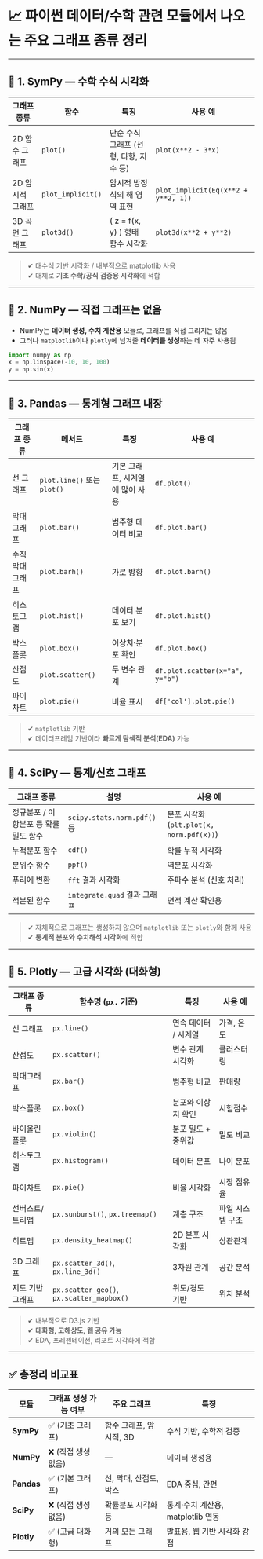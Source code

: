 # 📈 파이썬 데이터/수학 관련 모듈에서 나오는 주요 그래프 종류 정리

---

## 📌 1. SymPy — 수학 수식 시각화

| 그래프 종류 | 함수 | 특징 | 사용 예 |
|-------------|-------|--------|--------|
| 2D 함수 그래프 | `plot()` | 단순 수식 그래프 (선형, 다항, 지수 등) | `plot(x**2 - 3*x)` |
| 2D 암시적 그래프 | `plot_implicit()` | 암시적 방정식의 해 영역 표현 | `plot_implicit(Eq(x**2 + y**2, 1))` |
| 3D 곡면 그래프 | `plot3d()` | \( z = f(x, y) \) 형태 함수 시각화 | `plot3d(x**2 + y**2)` |

> ✔ 대수식 기반 시각화 / 내부적으로 matplotlib 사용  
> ✔ 대체로 **기초 수학/공식 검증용 시각화**에 적합

---

## 📌 2. NumPy — 직접 그래프는 없음

- NumPy는 **데이터 생성, 수치 계산용** 모듈로, 그래프를 직접 그리지는 않음
- 그러나 `matplotlib`이나 `plotly`에 넘겨줄 **데이터를 생성**하는 데 자주 사용됨

```python
import numpy as np
x = np.linspace(-10, 10, 100)
y = np.sin(x)
```

---

## 📌 3. Pandas — 통계형 그래프 내장

| 그래프 종류 | 메서드 | 특징 | 사용 예 |
|-------------|--------|--------|--------|
| 선 그래프 | `plot.line()` 또는 `plot()` | 기본 그래프, 시계열에 많이 사용 | `df.plot()` |
| 막대그래프 | `plot.bar()` | 범주형 데이터 비교 | `df.plot.bar()` |
| 수직 막대그래프 | `plot.barh()` | 가로 방향 | `df.plot.barh()` |
| 히스토그램 | `plot.hist()` | 데이터 분포 보기 | `df.plot.hist()` |
| 박스플롯 | `plot.box()` | 이상치·분포 확인 | `df.plot.box()` |
| 산점도 | `plot.scatter()` | 두 변수 관계 | `df.plot.scatter(x="a", y="b")` |
| 파이 차트 | `plot.pie()` | 비율 표시 | `df['col'].plot.pie()` |

> ✔ `matplotlib` 기반  
> ✔ 데이터프레임 기반이라 **빠르게 탐색적 분석(EDA)** 가능

---

## 📌 4. SciPy — 통계/신호 그래프

| 그래프 종류 | 설명 | 사용 예 |
|-------------|------|--------|
| 정규분포 / 이항분포 등 확률밀도 함수 | `scipy.stats.norm.pdf()` 등 | 분포 시각화 (`plt.plot(x, norm.pdf(x))`) |
| 누적분포 함수 | `cdf()` | 확률 누적 시각화 |
| 분위수 함수 | `ppf()` | 역분포 시각화 |
| 푸리에 변환 | `fft` 결과 시각화 | 주파수 분석 (신호 처리) |
| 적분된 함수 | `integrate.quad` 결과 그래프 | 면적 계산 확인용 |

> ✔ 자체적으로 그래프는 생성하지 않으며 `matplotlib` 또는 `plotly`와 함께 사용  
> ✔ **통계적 분포와 수치해석 시각화**에 적합

---

## 📌 5. Plotly — 고급 시각화 (대화형)

| 그래프 종류 | 함수명 (`px.` 기준) | 특징 | 사용 예 |
|-------------|----------------------|--------|--------|
| 선 그래프 | `px.line()` | 연속 데이터 / 시계열 | 가격, 온도 |
| 산점도 | `px.scatter()` | 변수 관계 시각화 | 클러스터링 |
| 막대그래프 | `px.bar()` | 범주형 비교 | 판매량 |
| 박스플롯 | `px.box()` | 분포와 이상치 확인 | 시험점수 |
| 바이올린플롯 | `px.violin()` | 분포 밀도 + 중위값 | 밀도 비교 |
| 히스토그램 | `px.histogram()` | 데이터 분포 | 나이 분포 |
| 파이차트 | `px.pie()` | 비율 시각화 | 시장 점유율 |
| 선버스트/트리맵 | `px.sunburst()`, `px.treemap()` | 계층 구조 | 파일 시스템 구조 |
| 히트맵 | `px.density_heatmap()` | 2D 분포 시각화 | 상관관계 |
| 3D 그래프 | `px.scatter_3d()`, `px.line_3d()` | 3차원 관계 | 공간 분석 |
| 지도 기반 그래프 | `px.scatter_geo()`, `px.scatter_mapbox()` | 위도/경도 기반 | 위치 분석 |

> ✔ 내부적으로 D3.js 기반  
> ✔ **대화형, 고해상도, 웹 공유 가능**  
> ✔ EDA, 프레젠테이션, 리포트 시각화에 적합

---

## ✅ 총정리 비교표

| 모듈 | 그래프 생성 가능 여부 | 주요 그래프 | 특징 |
|------|------------------------|-------------|------|
| **SymPy** | ✅ (기초 그래프) | 함수 그래프, 암시적, 3D | 수식 기반, 수학적 검증 |
| **NumPy** | ❌ (직접 생성 없음) | — | 데이터 생성용 |
| **Pandas** | ✅ (기본 그래프) | 선, 막대, 산점도, 박스 | EDA 중심, 간편 |
| **SciPy** | ❌ (직접 생성 없음) | 확률분포 시각화 등 | 통계·수치 계산용, matplotlib 연동 |
| **Plotly** | ✅ (고급 대화형) | 거의 모든 그래프 | 발표용, 웹 기반 시각화 강점 |
